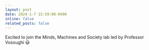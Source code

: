 ```yaml
---
layout: post
date: 2024-1-7 15:59:00-0400
inline: false
related_posts: false
---
```


Excited to join the Minds, Machines and Society lab led by Professor Vosoughi :smiley:
